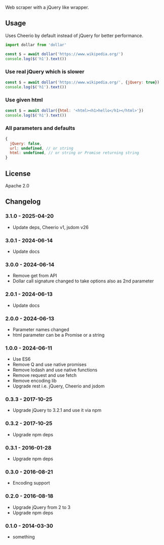 Web scraper with a jQuery like wrapper.

## Usage ##
Uses Cheerio by default instead of jQuery for better performance.
```javascript
import dollar from 'dollar'

const $ = await dollar('https://www.wikipedia.org/')
console.log($('h1').text())
```

### Use real jQuery which is slower ###
```javascript
const $ = await dollar('https://www.wikipedia.org/', {jQuery: true})
console.log($('h1').text())
```

### Use given html ###
```javascript
const $ = await dollar({html: '<html><h1>hello</h1></html>'})
console.log($('h1').text())
```

### All parameters and defaults ###
```javascript
{
  jQuery: false,
  url: undefined, // or string
  html: undefined, // or string or Promise returning string
}
```

## License ##
Apache 2.0

## Changelog ##
### 3.1.0 - 2025-04-20 ###
- Update deps, Cheerio v1, jsdom v26

### 3.0.1 - 2024-06-14 ###
- Update docs

### 3.0.0 - 2024-06-14 ###
- Remove get from API
- Dollar call signature changed to take options also as 2nd parameter  

### 2.0.1 - 2024-06-13 ###
- Update docs

### 2.0.0 - 2024-06-13 ###
- Parameter names changed
- html parameter can be a Promise or a string

### 1.0.0 - 2024-06-11 ###
- Use ES6
- Remove Q and use native promises
- Remove lodash and use native functions
- Remove request and use fetch
- Remove encoding lib
- Upgrade rest i.e. jQuery, Cheerio and jsdom


### 0.3.3 - 2017-10-25 ###
- Upgrade jQuery to 3.2.1 and use it via npm

### 0.3.2 - 2017-10-25 ###
- Upgrade npm deps

### 0.3.1 - 2016-01-28 ###
- Upgrade npm deps

### 0.3.0 - 2016-08-21 ###
- Encoding support

### 0.2.0 - 2016-08-18 ###
- Upgrade jQuery from 2 to 3
- Upgrade npm deps

### 0.1.0 - 2014-03-30 ###
- something
